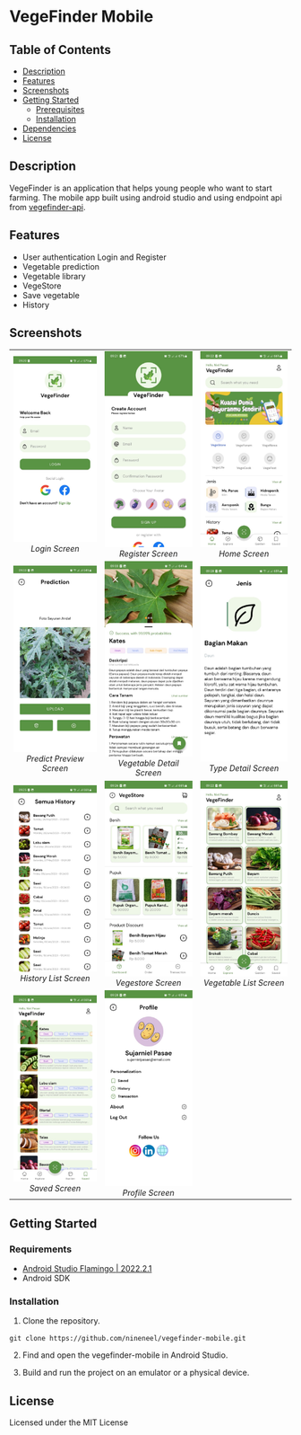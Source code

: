 # VegeFinder Mobile

## Table of Contents

-   [Description](#descri[])
-   [Features](#features)
-   [Screenshots](#screenshots)
-   [Getting Started](#getting-started)
    -   [Prerequisites](#prerequisites)
    -   [Installation](#installation)
-   [Dependencies](#dependencies)
-   [License](#license)

## Description

VegeFinder is an application that helps young people who want to start farming. The mobile app built using android studio and using endpoint api from [vegefinder-api](https://github.com/nineneel/vegefinder-api).

## Features

-   User authentication Login and Register
-   Vegetable prediction
-   Vegetable library
-   VegeStore
-   Save vegetable
-   History

## Screenshots

<div align="center">
  <table>
    <tr>
      <td align="center">
        <img src="docs/screenshots/login.jpg" alt="Login Screen" width="250"/>
        <br/>
        <em>Login Screen</em>
      </td>
      <td align="center">
        <img src="docs/screenshots/register.jpg" alt="Register Screen" width="250"/>
        <br/>
        <em>Register Screen</em>
      </td>
      <td align="center">
        <img src="docs/screenshots/home.jpg" alt="Home Screen" width="250"/>
        <br/>
        <em>Home Screen</em>
      </td>
    </tr>
    <tr>
      <td align="center">
        <img src="docs/screenshots/predict-preview.jpg" alt="Predict Preview Screen" width="250"/>
        <br/>
        <em>Predict Preview Screen</em>
      </td>
      <td align="center">
        <img src="docs/screenshots/detail-vegetable.jpg" alt="Vegetable Detail Screen" width="250"/>
        <br/>
        <em>Vegetable Detail Screen</em>
      </td>
      <td align="center">
        <img src="docs/screenshots/detail-type.jpg" alt="Type Detail Screen" width="250"/>
        <br/>
        <em>Type Detail Screen</em>
      </td>
    </tr>
    <tr>
      <td align="center">
        <img src="docs/screenshots/history-list.jpg" alt="History List Screen" width="250"/>
        <br/>
        <em>History List Screen</em>
      </td>
      <td align="center">
        <img src="docs/screenshots/vegestore.jpg" alt="Vegestore Screen" width="250"/>
        <br/>
        <em>Vegestore Screen</em>
      </td>
      <td align="center">
        <img src="docs/screenshots/vegetable-list.jpg" alt="Vegetable List Screen" width="250"/>
        <br/>
        <em>Vegetable List Screen</em>
      </td>
    </tr>
    <tr>
      <td align="center">
        <img src="docs/screenshots/saved.jpg" alt="Saved Screen" width="250"/>
        <br/>
        <em>Saved Screen</em>
      </td>
      <td align="center">
        <img src="docs/screenshots/profile.jpg" alt="Profile Screen" width="250"/>
        <br/>
        <em>Profile Screen</em>
      </td>
      <td></td>
    </tr>
  </table>
</div>

## Getting Started

### Requirements

-   [Android Studio Flamingo | 2022.2.1](https://developer.android.com/studio)
-   Android SDK

### Installation

1. Clone the repository.

```
git clone https://github.com/nineneel/vegefinder-mobile.git
```

2. Find and open the vegefinder-mobile in Android Studio.

3. Build and run the project on an emulator or a physical device.

## License

Licensed under the MIT License
